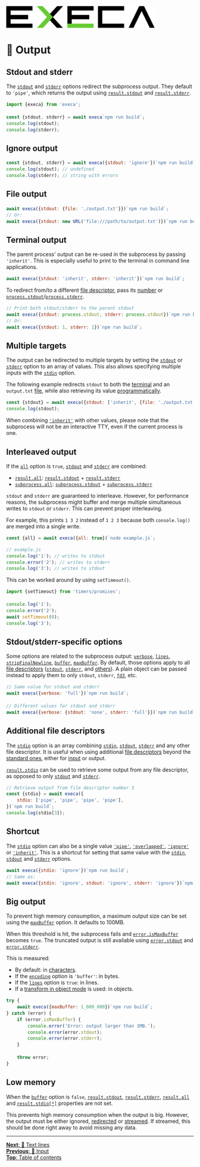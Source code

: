 <picture>
	<source media="(prefers-color-scheme: dark)" srcset="../media/logo_dark.svg">
	<img alt="execa logo" src="../media/logo.svg" width="400">
</picture>
<br>

# 📢 Output

## Stdout and stderr

The [`stdout`](api.md#optionsstdout) and [`stderr`](api.md#optionsstderr) options redirect the subprocess output. They default to `'pipe'`, which returns the output using [`result.stdout`](api.md#resultstdout) and [`result.stderr`](api.md#resultstderr).

```js
import {execa} from 'execa';

const {stdout, stderr} = await execa`npm run build`;
console.log(stdout);
console.log(stderr);
```

## Ignore output

```js
const {stdout, stderr} = await execa({stdout: 'ignore'})`npm run build`;
console.log(stdout); // undefined
console.log(stderr); // string with errors
```

## File output

```js
await execa({stdout: {file: './output.txt'}})`npm run build`;
// Or:
await execa({stdout: new URL('file:///path/to/output.txt')})`npm run build`;
```

## Terminal output

The parent process' output can be re-used in the subprocess by passing `'inherit'`. This is especially useful to print to the terminal in command line applications.

```js
await execa({stdout: 'inherit', stderr: 'inherit'})`npm run build`;
```

To redirect from/to a different [file descriptor](https://en.wikipedia.org/wiki/File_descriptor), pass its [number](https://en.wikipedia.org/wiki/Standard_streams) or [`process.stdout`](https://nodejs.org/api/process.html#processstdout)/[`process.stderr`](https://nodejs.org/api/process.html#processstderr).

```js
// Print both stdout/stderr to the parent stdout
await execa({stdout: process.stdout, stderr: process.stdout})`npm run build`;
// Or:
await execa({stdout: 1, stderr: 1})`npm run build`;
```

## Multiple targets

The output can be redirected to multiple targets by setting the [`stdout`](api.md#optionsstdout) or [`stderr`](api.md#optionsstderr) option to an array of values. This also allows specifying multiple inputs with the [`stdin`](api.md#optionsstdin) option.

The following example redirects `stdout` to both the [terminal](#terminal-output) and an `output.txt` [file](#file-output), while also retrieving its value [programmatically](#stdout-and-stderr).

```js
const {stdout} = await execa({stdout: ['inherit', {file: './output.txt'}, 'pipe']})`npm run build`;
console.log(stdout);
```

When combining [`'inherit'`](#terminal-output) with other values, please note that the subprocess will not be an interactive TTY, even if the current process is one.

## Interleaved output

If the [`all`](api.md#optionsall) option is `true`, [`stdout`](https://en.wikipedia.org/wiki/Standard_streams#Standard_output_(stdout)) and [`stderr`](https://en.wikipedia.org/wiki/Standard_streams#Standard_error_(stderr)) are combined:
- [`result.all`](api.md#resultall): [`result.stdout`](api.md#resultstdout) + [`result.stderr`](api.md#resultstderr)
- [`subprocess.all`](api.md#subprocessall): [`subprocess.stdout`](api.md#subprocessstdout) + [`subprocess.stderr`](api.md#subprocessstderr)

`stdout` and `stderr` are guaranteed to interleave. However, for performance reasons, the subprocess might buffer and merge multiple simultaneous writes to `stdout` or `stderr`. This can prevent proper interleaving.

For example, this prints `1 3 2` instead of `1 2 3` because both `console.log()` are merged into a single write.

```js
const {all} = await execa({all: true})`node example.js`;
```

```js
// example.js
console.log('1'); // writes to stdout
console.error('2'); // writes to stderr
console.log('3'); // writes to stdout
```

This can be worked around by using `setTimeout()`.

```js
import {setTimeout} from 'timers/promises';

console.log('1');
console.error('2');
await setTimeout(0);
console.log('3');
```

## Stdout/stderr-specific options

Some options are related to the subprocess output: [`verbose`](api.md#optionsverbose), [`lines`](api.md#optionslines), [`stripFinalNewline`](api.md#optionsstripfinalnewline), [`buffer`](api.md#optionsbuffer), [`maxBuffer`](api.md#optionsmaxbuffer). By default, those options apply to all [file descriptors](https://en.wikipedia.org/wiki/File_descriptor) ([`stdout`](https://en.wikipedia.org/wiki/Standard_streams#Standard_output_(stdout)), [`stderr`](https://en.wikipedia.org/wiki/Standard_streams#Standard_error_(stderr)), and [others](#additional-file-descriptors)). A plain object can be passed instead to apply them to only `stdout`, `stderr`, [`fd3`](#additional-file-descriptors), etc.

```js
// Same value for stdout and stderr
await execa({verbose: 'full'})`npm run build`;

// Different values for stdout and stderr
await execa({verbose: {stdout: 'none', stderr: 'full'}})`npm run build`;
```

## Additional file descriptors

The [`stdio`](api.md#optionsstdio) option is an array combining [`stdin`](api.md#optionsstdin), [`stdout`](api.md#optionsstdout), [`stderr`](api.md#optionsstderr) and any other file descriptor. It is useful when using additional [file descriptors](https://en.wikipedia.org/wiki/File_descriptor) beyond the [standard ones](https://en.wikipedia.org/wiki/Standard_streams), either for [input](input.md#additional-file-descriptors) or output.

[`result.stdio`](api.md#resultstdio) can be used to retrieve some output from any file descriptor, as opposed to only [`stdout`](api.md#optionsstdout) and [`stderr`](api.md#optionsstderr).

```js
// Retrieve output from file descriptor number 3
const {stdio} = await execa({
	stdio: ['pipe', 'pipe', 'pipe', 'pipe'],
})`npm run build`;
console.log(stdio[3]);
```

## Shortcut

The [`stdio`](api.md#optionsstdio) option can also be a single value [`'pipe'`](#stdout-and-stderr), [`'overlapped'`](windows.md#asynchronous-io), [`'ignore'`](#ignore-output) or [`'inherit'`](#terminal-output). This is a shortcut for setting that same value with the [`stdin`](api.md#optionsstdin), [`stdout`](api.md#optionsstdout) and [`stderr`](api.md#optionsstderr) options.

```js
await execa({stdio: 'ignore'})`npm run build`;
// Same as:
await execa({stdin: 'ignore', stdout: 'ignore', stderr: 'ignore'})`npm run build`;
```

## Big output

To prevent high memory consumption, a maximum output size can be set using the [`maxBuffer`](api.md#optionsmaxbuffer) option. It defaults to 100MB.

When this threshold is hit, the subprocess fails and [`error.isMaxBuffer`](api.md#resultismaxbuffer) becomes `true`. The truncated output is still available using [`error.stdout`](api.md#resultstdout) and [`error.stderr`](api.md#resultstderr).

This is measured:
- By default: in [characters](https://developer.mozilla.org/en-US/docs/Web/JavaScript/Reference/Global_Objects/String/length).
- If the [`encoding`](binary.md#encoding) option is `'buffer'`: in bytes.
- If the [`lines`](lines.md#simple-splitting) option is `true`: in lines.
- If a [transform in object mode](transform.md#object-mode) is used: in objects.

```js
try {
	await execa({maxBuffer: 1_000_000})`npm run build`;
} catch (error) {
	if (error.isMaxBuffer) {
		console.error('Error: output larger than 1MB.');
		console.error(error.stdout);
		console.error(error.stderr);
	}

	throw error;
}
```

## Low memory

When the [`buffer`](api.md#optionsbuffer) option is `false`, [`result.stdout`](api.md#resultstdout), [`result.stderr`](api.md#resultstderr), [`result.all`](api.md#resultall) and [`result.stdio[*]`](api.md#resultstdio) properties are not set.

This prevents high memory consumption when the output is big. However, the output must be either ignored, [redirected](#file-output) or [streamed](streams.md). If streamed, this should be done right away to avoid missing any data.

<hr>

[**Next**: 📃 Text lines](lines.md)\
[**Previous**: 🎹 Input](input.md)\
[**Top**: Table of contents](../readme.md#documentation)
